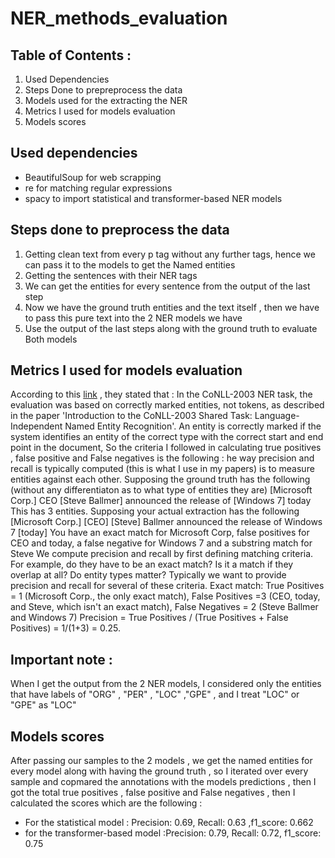 # NER_methods_evaluation
## Table of Contents : 
1. Used Dependencies 
2. Steps Done to prepreprocess the data 
3. Models used for the extracting the NER
4. Metrics I used for models evaluation
5. Models scores
## Used dependencies 
- BeautifulSoup for web scrapping
- re for matching regular expressions
- spacy to import statistical and transformer-based NER models
## Steps done to preprocess the data 
1. Getting clean text from every p tag without any further tags, hence we can pass it to the models to get the Named entities
2. Getting the sentences with their NER tags
3. We can get the entities for every sentence from the output of the last step
4. Now we have the ground truth entities and the text itself , then we have to pass this pure text into the 2 NER models we have
5. Use the output of the last steps along with the ground truth to evaluate Both models

## Metrics I used for models evaluation

According to this [link](https://stackoverflow.com/questions/1783653/computing-precision-and-recall-in-named-entity-recognition) , they stated that : In the CoNLL-2003 NER task, the evaluation was based on correctly marked entities, not tokens, as described in the paper 'Introduction to the CoNLL-2003 Shared Task: Language-Independent Named Entity Recognition'. An entity is correctly marked if the system identifies an entity of the correct type with the correct start and end point in the document, So the criteria I followed in calculating true positives , false positive and False negatives is the following : he way precision and recall is typically computed (this is what I use in my papers) is to measure entities against each other. Supposing the ground truth has the following (without any differentiaton as to what type of entities they are)
[Microsoft Corp.] CEO [Steve Ballmer] announced the release of [Windows 7] today
This has 3 entities.
Supposing your actual extraction has the following
[Microsoft Corp.] [CEO] [Steve] Ballmer announced the release of Windows 7 [today]
You have an exact match for Microsoft Corp, false positives for CEO and today, a false negative for Windows 7 and a substring match for Steve
We compute precision and recall by first defining matching criteria. For example, do they have to be an exact match? Is it a match if they overlap at all? Do entity types matter? Typically we want to provide precision and recall for several of these criteria.
Exact match: True Positives = 1 (Microsoft Corp., the only exact match), False Positives =3 (CEO, today, and Steve, which isn't an exact match), False Negatives = 2 (Steve Ballmer and Windows 7)
Precision = True Positives / (True Positives + False Positives) = 1/(1+3) = 0.25.

## Important note :
When I get the output from the 2 NER models, I considered only the entities that have labels of "ORG" , "PER" , "LOC" ,"GPE"  , and I treat  "LOC" or "GPE" as "LOC"

## Models scores
After passing our samples to the 2 models , we get the named entities for every model along with having the ground truth , so I iterated over every sample and copmared the annotations with the models predictions , then I got the total true positives , false positive and False negatives , then I calculated the scores which are the following :
- For the statistical model : Precision: 0.69, Recall: 0.63 ,f1_score: 0.662
- for the transformer-based model :Precision: 0.79, Recall: 0.72, f1_score: 0.75


